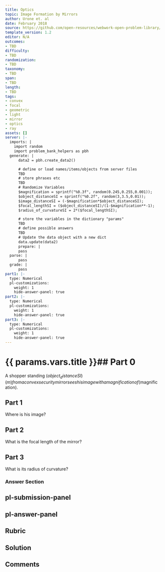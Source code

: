 ```yaml
---
title: Optics
topic: Image Formation by Mirrors
author: Urone et. al
date: February 2018
source: https://github.com/open-resources/webwork-open-problem-library/tree/master/Contrib/BrockPhysics/College_Physics_Urone/25.Geometric_Optics/Image_Formation_by_Mirrors/NU_U17-25-07-006.pg
template_version: 1.2
editor: N/A
outcomes:
- TBD
difficulty:
- TBD
randomization:
- TBD
taxonomy:
- TBD
span:
- TBD
length:
- TBD
tags:
- convex
- focal
- geometric
- light
- mirror
- optics
- ray
assets: []
server: |-
  imports: |
    import random
    import problem_bank_helpers as pbh
  generate: |
      data2 = pbh.create_data2()

      # define or load names/items/objects from server files
      TBD
      # store phrases etc
      TBD
      # Randomize Variables
      $magnification = sprintf("%0.3f", random(0.245,0.255,0.001));
      $object_distanceSI = sprintf("%0.2f", random(3,3.5,0.01));
      $image_distanceSI = (-$magnification*$object_distanceSI);
      $focal_lengthSI = ($object_distanceSI)/(1-$magnification**-1);
      $radius_of_curvatureSI = 2*($focal_lengthSI);

      # store the variables in the dictionary "params"
      TBD
      # define possible answers
      TBD
      # Update the data object with a new dict
      data.update(data2)
      prepare: |
      pass
  parse: |
      pass
  grade: |
      pass
part1: |-
  type: Numerical
  pl-customizations:
    weight: 1
    hide-answer-panel: true
part2: |-
  type: Numerical
  pl-customizations:
    weight: 1
    hide-answer-panel: true
part3: |-
  type: Numerical
  pl-customizations:
    weight: 1
    hide-answer-panel: true
---
```


# {{ params.vars.title }}## Part 0 
A shopper standing ($object_distanceSI) (m) from a convex security mirror sees his image with a magnification of ($magnification). 
## Part 1 
Where is his image? 
## Part 2 
What is the focal length of the mirror? 
## Part 3 
What is its radius of curvature? 


### Answer Section 


## pl-submission-panel 


## pl-answer-panel 


## Rubric 


## Solution 


## Comments 


